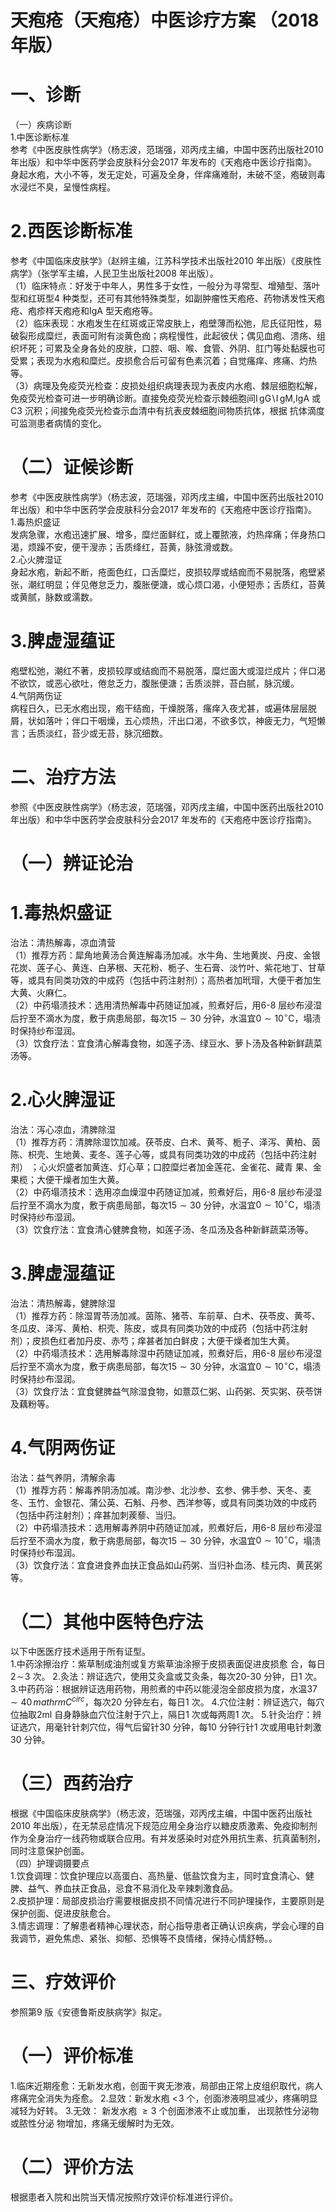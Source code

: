 # 天疱疮（天疱疮）中医诊疗方案 （2018 年版）  
# 一、诊断  
（一）疾病诊断  
1.中医诊断标准  
参考《中医皮肤性病学》（杨志波，范瑞强，邓丙戌主编，中国中医药出版社2010 年出版）和中华中医药学会皮肤科分会2017 年发布的《天疱疮中医诊疗指南》。  
身起水疱，大小不等，发无定处，可遍及全身，伴痒痛难耐，未破不坚，疱破则毒水浸烂不臭，呈慢性病程。  
# 2.西医诊断标准  
参考《中国临床皮肤学》（赵辨主编，江苏科学技术出版社2010 年出版）《皮肤性病学》（张学军主编，人民卫生出版社2008 年出版）。  
（1）临床特点：好发于中年人，男性多于女性，一般分为寻常型、增殖型、落叶型和红斑型4 种类型，还可有其他特殊类型，如副肿瘤性天疱疮、药物诱发性天疱疮、疱疹样天疱疮和IgA 型天疱疮等。  
（2）临床表现：水疱发生在红斑或正常皮肤上，疱壁薄而松弛，尼氏征阳性，易破裂形成糜烂，表面可附有淡黄色痂；病程慢性，此起彼伏；偶见血疱、溃疡、组织坏死；可累及全身各处的皮肤，口腔、咽、喉、食管、外阴、肛门等处黏膜也可受累；表现为水疱和糜烂。皮损愈合后可留有色素沉着；自觉瘙痒、疼痛、灼热等。  
（3）病理及免疫荧光检查：皮损处组织病理表现为表皮内水疱、棘层细胞松解，免疫荧光检查可进一步明确诊断。直接免疫荧光检查示棘细胞间$\mathrm{{I\,gG\!\setminus\!I\,gM}},$IgA 或C3 沉积；间接免疫荧光检查示血清中有抗表皮棘细胞间物质抗体，根据 抗体滴度可监测患者病情的变化。  
# （二）证候诊断  
参考《中医皮肤性病学》（杨志波，范瑞强，邓丙戌主编，中国中医药出版社2010 年出版）和中华中医药学会皮肤科分会2017 年发布的《天疱疮中医诊疗指南》。  
1.毒热炽盛证  
发病急骤，水疱迅速扩展、增多，糜烂面鲜红，或上覆脓液，灼热痒痛；伴身热口渴，烦躁不安，便干溲赤；舌质绛红，苔黄，脉弦滑或数。  
2.心火脾湿证  
身起水疱，新起不断，疮面色红，口舌糜烂，皮损较厚或结痂而不易脱落，疱壁紧张，潮红明显；伴见倦怠乏力，腹胀便溏，或心烦口渴，小便短赤；舌质红，苔黄或黄腻，脉数或濡数。  
# 3.脾虚湿蕴证  
疱壁松弛，潮红不著，皮损较厚或结痂而不易脱落，糜烂面大或湿烂成片；伴口渴不欲饮，或恶心欲吐，倦怠乏力，腹胀便溏；舌质淡胖，苔白腻，脉沉缓。  
4.气阴两伤证  
病程日久，已无水疱出现，疱干结痂，干燥脱落，瘙痒入夜尤甚，或遍体层层脱屑，状如落叶；伴口干咽燥，五心烦热，汗出口渴，不欲多饮，神疲无力，气短懒言；舌质淡红，苔少或无苔，脉沉细数。  
# 二、治疗方法  
参照《中医皮肤性病学》（杨志波，范瑞强，邓丙戌主编，中国中医药出版社2010 年出版）和中华中医药学会皮肤科分会2017 年发布的《天疱疮中医诊疗指南》。  
# （一）辨证论治  
# 1.毒热炽盛证  
治法：清热解毒，凉血清营  
（1）推荐方药：犀角地黄汤合黄连解毒汤加减。水牛角、生地黄炭、丹皮、金银花炭、莲子心、黄连、白茅根、天花粉、栀子、生石膏、淡竹叶、紫花地丁、甘草等，或具有同类功效的中成药（包括中药注射剂）；高热者加玳瑁，大便干者加生大黄、火麻仁。  
（2）中药塌渍技术：选用清热解毒中药随证加减，煎煮好后，用6-8 层纱布浸湿后拧至不滴水为度，敷于病患局部，每次$15{\sim}30$ 分钟，水温宜$\mathrm{0{\sim}10^{\circ}C}$，塌渍时保持纱布湿润。  
（3）饮食疗法：宜食清心解毒食物，如莲子汤、绿豆水、萝卜汤及各种新鲜蔬菜汤等。  
# 2.心火脾湿证  
治法：泻心凉血，清脾除湿  
（1）推荐方药：清脾除湿饮加减。茯苓皮、白术、黄芩、栀子、泽泻、黄柏、茵陈、枳壳、生地黄、麦冬、莲子心等，或具有同类功效的中成药（包括中药注射剂） ；心火炽盛者加黄连、灯心草；口腔糜烂者加金莲花、金雀花、藏青 果、金果榄；大便干燥者加生大黄。  
（2）中药塌渍技术：选用凉血燥湿中药随证加减，煎煮好后，用6-8 层纱布浸湿后拧至不滴水为度，敷于病患局部，每次$15{\sim}30$ 分钟，水温宜$\mathrm{0{\sim}10^{\circ}C}$，塌渍时保持纱布湿润。  
（3）饮食疗法：宜食清心健脾食物，如莲子汤、冬瓜汤及各种新鲜蔬菜汤等。  
# 3.脾虚湿蕴证  
治法：清热解毒，健脾除湿  
（1）推荐方药：除湿胃苓汤加减。茵陈、猪苓、车前草、白术、茯苓皮、黄芩、冬瓜皮、泽泻、黄柏、枳壳、陈皮，或具有同类功效的中成药（包括中药注射剂）；皮损色红者加丹皮、赤芍；痒甚者加白鲜皮；大便干燥者加生大黄。  
（2）中药塌渍技术：选用解毒除湿中药随证加减，煎煮好后，用6-8 层纱布浸湿后拧至不滴水为度，敷于病患局部，每次$15{\sim}30$ 分钟，水温宜$\mathrm{0{\sim}10^{\circ}C}$，塌渍时保持纱布湿润。  
（3）饮食疗法：宜食健脾益气除湿食物，如薏苡仁粥、山药粥、芡实粥、茯苓饼及藕粉等。  
# 4.气阴两伤证  
治法：益气养阴，清解余毒  
（1）推荐方药：解毒养阴汤加减。南沙参、北沙参、玄参、佛手参、天冬、麦冬、玉竹、金银花、蒲公英、石斛、丹参、西洋参等，或具有同类功效的中成药（包括中药注射剂）；痒甚加刺蒺藜、当归。  
（2）中药塌渍技术：选用解毒养阴中药随证加减，煎煮好后，用6-8 层纱布浸湿后拧至不滴水为度，敷于病患局部，每次$15{\sim}30$ 分钟，水温宜$\mathrm{0{\sim}10^{\circ}C}$，塌渍时保持纱布湿润。  
（3）饮食疗法：宜食进食养血扶正食品如山药粥、当归补血汤、桂元肉、黄芪粥等。  
# （二）其他中医特色疗法  
以下中医医疗技术适用于所有证型。  
1.中药涂擦治疗：紫草制成油剂或复方紫草油涂擦于皮损表面促进皮损愈 合，每日$2\!\sim\!3$ 次。 2.灸法：辨证选穴，使用艾灸盒或艾灸条，每次20-30 分钟，日1 次。 3.中药药浴：根据辨证选用药物，用煎煮的中药以能浸泡全部皮损为度，水温$37{\sim}40\,mathrm{C}^{circ}$，每次20 分钟左右，每日1 次。 4.穴位注射：辨证选穴，每穴位抽取2ml 自身静脉血穴位注射于穴上，隔日1 次或每两周1 次。 5.针灸治疗：辨证选穴，用毫针针刺穴位，得气后留针30 分钟，每10 分钟行针1 次或用电针刺激30 分钟。  
# （三）西药治疗  
根据《中国临床皮肤病学》（杨志波，范瑞强，邓丙戌主编，中国中医药出版社2010 年出版），在无禁忌症情况下规范应用全身治疗以糖皮质激素、免疫抑制剂作为全身治疗一线药物或联合应用。有并发感染时对症外用抗生素、抗真菌制剂，同时注意保护创面。  
（四）护理调摄要点  
1.饮食调理：饮食护理应以高蛋白、高热量、低盐饮食为主，同时宜食清心、健脾、益气、养血扶正食品，忌食不易消化及辛辣刺激食品。  
2.皮损护理：局部皮损治疗需要根据皮损不同情况进行不同护理操作，主要原则是保护创面、促进皮肤愈合。  
3.情志调理：了解患者精神心理状态，耐心指导患者正确认识疾病，学会心理的自我调节，避免焦虑、紧张、抑郁、恐惧等不良情绪，保持心情舒畅。。  
# 三、疗效评价  
参照第9 版《安德鲁斯皮肤病学》拟定。  
# （一）评价标准  
1.临床近期痊愈：无新发水疱，创面干爽无渗液，局部由正常上皮组织取代，病人疼痛完全消失为痊愈。 2.显效：新发水疱 $<\!3$  个，创面渗液明显减少，疼痛明显减轻为好转。  3.无效： 新发水疱 ${\geqslant}3$  个创面渗液不止或加重， 出现脓性分泌物或脓性分泌 物增加，疼痛无缓解时为无效。  
# （二）评价方法  
根据患者入院和出院当天情况按照疗效评价标准进行评价。  
